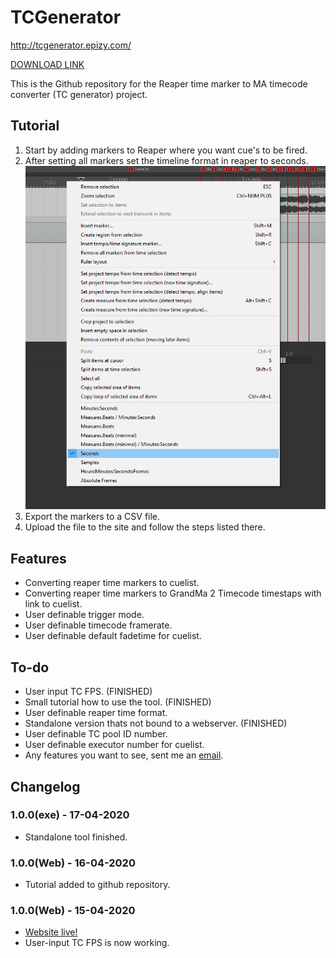 # TCGenerator
http://tcgenerator.epizy.com/

[DOWNLOAD LINK](https://github.com/dimitriCGNL/TCGenerator/releases)

This is the Github repository for the Reaper time marker to MA timecode converter (TC generator) project.
## Tutorial
1. Start by adding markers to Reaper where you want cue's to be fired.
2. After setting all markers set the timeline format in reaper to seconds.
![like this](/img/reaperTimeLine.PNG)
3. Export the markers to a CSV file.
4. Upload the file to the site and follow the steps listed there.

## Features
- Converting reaper time markers to cuelist.
- Converting reaper time markers to GrandMa 2 Timecode timestaps with link to cuelist.
- User definable trigger mode.
- User definable timecode framerate.
- User definable default fadetime for cuelist.

## To-do
  - User input TC FPS. (FINISHED)
  - Small tutorial how to use the tool. (FINISHED)
  - User definable reaper time format.
  - Standalone version thats not bound to a webserver. (FINISHED)
  - User definable TC pool ID number.
  - User definable executor number for cuelist.
  - Any features you want to see, sent me an [email](mailto:djdimi043@gmail.com).

## Changelog
### 1.0.0(exe) - 17-04-2020
- Standalone tool finished.
### 1.0.0(Web) - 16-04-2020
- Tutorial added to github repository.
### 1.0.0(Web) - 15-04-2020
- [Website live!](http://tcgenerator.epizy.com/)
- User-input TC FPS is now working.

